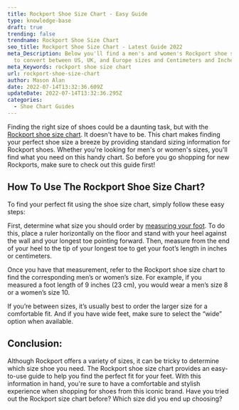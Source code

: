 ```yaml
---
title: Rockport Shoe Size Chart - Easy Guide
type: knowledge-base
draft: true
trending: false
trendname: Rockport Shoe Size Chart
seo_title: Rockport Shoe Size Chart - Latest Guide 2022
meta_Description: Below you'll find a men's and women's Rockport shoe size chart
  to convert between US, UK, and Europe sizes and Centimeters and Inches.
meta_Keywords: rockport shoe size chart
url: rockport-shoe-size-chart
author: Mason Alan
date: 2022-07-14T13:32:36.609Z
updateDate: 2022-07-14T13:32:36.295Z
categories:
  - Shoe Chart Guides
---
```

Finding the right size of shoes could be a daunting task, but with the <a href="https://shoesspy.com/rockport-shoe-size-chart" target="_blank" rel="noopener">Rockport shoe size chart</a>. It doesn't have to be. This chart makes finding your perfect shoe size a breeze by providing standard sizing information for Rockport shoes. Whether you're looking for men's or women's sizes, you'll find what you need on this handy chart. So before you go shopping for new Rockports, make sure to check out this guide first!

## **How To Use The Rockport Shoe Size Chart?**

To find your perfect fit using the shoe size chart, simply follow these easy steps: 

First, determine what size you should order by <a href="https://en.wikipedia.org/wiki/Foot_(unit)#:~:text=Since%20the%20International%20Yard%20and,Imperial%2FUS%20units" target="_blank" rel="nofollow" rel="noopener">measuring your foot</a>. To do this, place a ruler horizontally on the floor and stand with your heel against the wall and your longest toe pointing forward. Then, measure from the end of your heel to the tip of your longest toe to get your foot’s length in inches or centimeters. 

Once you have that measurement, refer to the Rockport shoe size chart to find the corresponding men’s or women’s size. For example, if you measured a foot length of 9 inches (23 cm), you would wear a men’s size 8 or a women’s size 10. 

If you’re between sizes, it’s usually best to order the larger size for a comfortable fit. And if you have wide feet, make sure to select the “wide” option when available.

## **Conclusion:**

Although Rockport offers a variety of sizes, it can be tricky to determine which size shoe you need. The Rockport shoe size chart provides an easy-to-use guide to help you find the perfect fit for your feet. With this information in hand, you're sure to have a comfortable and stylish experience when shopping for shoes from this iconic brand. Have you tried out the Rockport size chart before? Which size did you end up choosing?